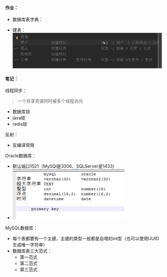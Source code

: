 #### 作业：

- 数据库表字典：

- 建表：![image-20200922163725235](image-20200922163725235.png)

#### 笔记：

线程同步：

> 一个共享资源同时被多个线程访问

- 数据库锁
- java锁
- redis锁

反射：

- 反编译常用

Oracle数据库：

- 默认端口1521（MySQl是3306、SQLServer是1433）
- ![image-20200922140842957](image-20200922140842957.png) 

MySQL数据库：

- 每个表都要有一个主键，主键的类型一般都是自增的int型（也可以使用UUID生成唯一字符串）
- 数据库表三大范式：
  - 第一范式
  - 第二范式
  - 第三范式

